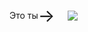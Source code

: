 
<div style="display: flex; align-items: center;">
  <p> Это ты</p>  <span style="font-size: 2em;">&#8594;</span>
  <img src="https://user-images.githubusercontent.com/75219332/228263107-dd2ac829-369b-4184-ada2-bf5b90e00622.png"  style="margin-left: 20px;">
</div>
